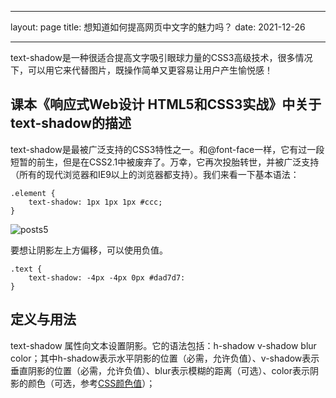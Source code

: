 ---
layout: page
title: 想知道如何提高网页中文字的魅力吗？
date: 2021-12-26

---------

text-shadow是一种很适合提高文字吸引眼球力量的CSS3高级技术，很多情况下，可以用它来代替图片，既操作简单又更容易让用户产生愉悦感！

## 课本《响应式Web设计 HTML5和CSS3实战》中关于text-shadow的描述

text-shadow是最被广泛支持的CSS3特性之一。和@font-face一样，它有过一段短暂的前生，但是在CSS2.1中被废弃了。万幸，它再次投胎转世，并被广泛支持（所有的现代浏览器和IE9以上的浏览器都支持）。我们来看一下基本语法：

```
.element {
    text-shadow: 1px 1px 1px #ccc;
}
```

<img src = "\images\wangyeshejipingmiansheji\w3cshicao.png" alt="posts5">

要想让阴影左上方偏移，可以使用负值。

```
.text {
    text-shadow: -4px -4px 0px #dad7d7:
}
```

## 定义与用法

text-shadow 属性向文本设置阴影。它的语法包括：h-shadow v-shadow blur color；其中h-shadow表示水平阴影的位置（必需，允许负值）、v-shadow表示垂直阴影的位置（必需，允许负值）、blur表示模糊的距离（可选）、color表示阴影的颜色（可选，参考[CSS颜色值](http://www.w3school.com.cn/cssref/css_colors_legal.asp)）；

